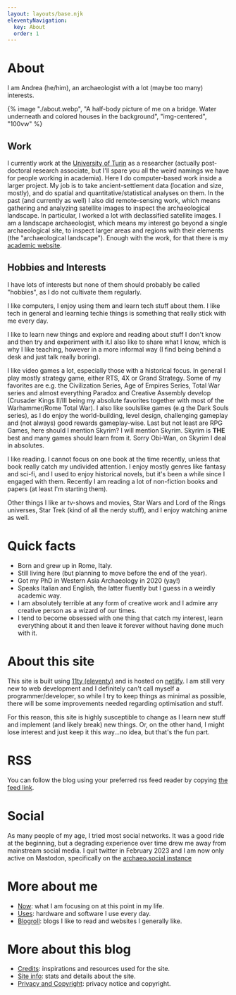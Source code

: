 ```yaml
---
layout: layouts/base.njk
eleventyNavigation:
  key: About
  order: 1
---
```

# About

I am Andrea (he/him), an archaeologist with a lot (maybe too many) interests. 

{% image "./about.webp", "A half-body picture of me on a bridge. Water underneath and colored houses in the background", "img-centered", "100vw" %}

## Work

I currently work at the [University of Turin](https://www.unito.it) as a researcher (actually post-doctoral research associate, but I'll spare you all the weird namings we have for people working in academia). Here I do computer-based work inside a larger project. My job is to take ancient-settlement data (location and size, mostly), and do spatial and quantitative/statistical analyses on them. In the past (and currently as well) I also did remote-sensing work, which means gathering and analyzing satellite images to inspect the archaeological landscape. In particular, I worked a lot with declassified satellite images. I am a landscape archaeologist, which means my interest go beyond a single archaeological site, to inspect larger areas and regions with their elements (the "archaeological landscape"). Enough with the work, for that there is my [academic website](https://andreatitolo.com).

## Hobbies and Interests

I have lots of interests but none of them should probably be called "hobbies", as I do not cultivate them regularly.

I like computers, I enjoy using them and learn tech stuff about them. I like tech in general and learning techie things is something that really stick with me every day.

I like to learn new things and explore and reading about stuff I don't know and then try and experiment with it.I also like to share what I know, which is why I like teaching, however in a more informal way (I find being behind a desk and just talk really boring).

I like video games a lot, especially those with a historical focus. In general I play mostly strategy game, either RTS, 4X or Grand Strategy. Some of my favorites are e.g. the Civilization Series, Age of Empires Series, Total War series and almost everything Paradox and Creative Assembly develop (Crusader Kings II/III being my absolute favorites together with most of the Warhammer/Rome Total War). I also like soulslike games (e.g the Dark Souls series), as I do enjoy the world-building, level design, challenging gameplay and (not always) good rewards gameplay-wise. Last but not least are RPG Games, here should I mention Skyrim? I will mention Skyrim. Skyrim is **THE** best and many games should learn from it. Sorry Obi-Wan, on Skyrim I deal in absolutes.

I like reading. I cannot focus on one book at the time recently, unless that book really catch my undivided attention. I enjoy mostly genres like fantasy and sci-fi, and I used to enjoy historical novels, but it's been a while since I engaged with them. Recently I am reading a lot of non-fiction books and papers (at least I'm starting them).

Other things I like ar tv-shows and movies, Star Wars and Lord of the Rings universes, Star Trek (kind of all the nerdy stuff), and I enjoy watching anime as well.

# Quick facts

- Born and grew up in Rome, Italy.
- Still living here (but planning to move before the end of the year).
- Got my PhD in Western Asia Archaeology in 2020 (yay!)
- Speaks Italian and English, the latter fluently but I guess in a weirdly academic way.
- I am absolutely terrible at any form of creative work and I admire any creative person as a wizard of our times.
- I tend to become obsessed with one thing that catch my interest, learn everything about it and then leave it forever without having done much with it.

# About this site

This site is built using [11ty (eleventy)](https://www.11ty.dev/) and is hosted on [netlify](https://www.netlify.com/). I am still very new to web development and I definitely can't call myself a programmer/developer, so while I try to keep things as minimal as possible, there will be some improvements needed regarding optimisation and stuff. 

For this reason, this site is highly susceptible to change as I learn new stuff and implement (and likely break) new things. Or, on the other hand, I might lose interest and just keep it this way...no idea, but that's the fun part.

# RSS

You can follow the blog using your preferred rss feed reader by copying [the feed link](/feed/feed.xml).

# Social

As many people of my age, I tried most social networks. It was a good ride at the beginning, but a degrading experience over time drew me away from mainstream social media. I quit twitter in February 2023 and I am now only active on Mastodon, specifically on the <a rel="me" href="https://archaeo.social/@andreatitolo">archaeo.social instance</a>

# More about me

- [Now](/now): what I am focusing on at this point in my life.
- [Uses](/uses): hardware and software I use every day.
- [Blogroll](/links): blogs I like to read and websites I generally like.

# More about this blog

- [Credits](/credits): inspirations and resources used for the site.
- [Site info](/metrics/): stats and details about the site.
- [Privacy and Copyright](/privacy/): privacy notice and copyright.